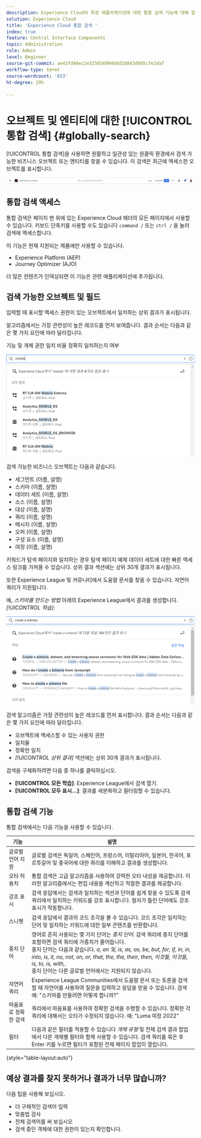 ```yaml
---
description: Experience Cloud의 특정 애플리케이션에 대한 통합 검색 기능에 대해 알아봅니다.
solution: Experience Cloud
title: 'Experience Cloud 통합 검색 '
index: true
feature: Central Interface Components
topic: Administration
role: Admin
level: Beginner
source-git-commit: ae43fd46ec2e525656994b8d2d843d095cfe2daf
workflow-type: tm+mt
source-wordcount: '653'
ht-degree: 29%

---
```



# 오브젝트 및 엔티티에 대한 [!UICONTROL 통합 검색] {#globally-search}

[!UICONTROL 통합 검색]을 사용하면 원활하고 일관성 있는 원클릭 환경에서 검색 가능한 비즈니스 오브젝트 또는 엔티티를 찾을 수 있습니다. 이 검색은 최근에 액세스한 오브젝트를 표시합니다.

![개체 및 엔티티를 전역으로 검색](assets/platform-search.png)

## 통합 검색 액세스

통합 검색은 페이지 맨 위에 있는 Experience Cloud 헤더의 모든 페이지에서 사용할 수 있습니다. 키보드 단축키를 사용할 수도 있습니다 `command /` 또는 `ctrl /` 을 눌러 검색에 액세스합니다.

이 기능은 현재 지원되는 제품에만 사용할 수 있습니다.

* Experience Platform (AEP)
* Journey Optimizer (AJO)

더 많은 컨텐츠가 인덱싱되면 이 기능은 관련 애플리케이션에 추가됩니다.

## 검색 가능한 오브젝트 및 필드

입력할 때 표시할 액세스 권한이 있는 오브젝트에서 일치하는 상위 결과가 표시됩니다.

알고리즘에서는 가장 관련성이 높은 레코드를 먼저 보여줍니다. 결과 순서는 다음과 같은 몇 가지 요인에 따라 달라집니다.

기능 및 개체 권한 일치 비율 정확히 일치하는지 여부

![Experience Cloud의 통합 검색](assets/unified-search-results.png)

검색 가능한 비즈니스 오브젝트는 다음과 같습니다.

* 세그먼트 (이름, 설명)
* 스키마 (이름, 설명)
* 데이터 세트 (이름, 설명)
* 소스 (이름, 설명)
* 대상 (이름, 설명)
* 쿼리 (이름, 설명)
* 메시지 (이름, 설명)
* 오퍼 (이름, 설명)
* 구성 요소 (이름, 설명)
* 여정 (이름, 설명)

키워드가 탐색 페이지와 일치하는 경우 탐색 페이지 예제 데이터 세트에 대한 빠른 액세스 링크를 가져올 수 있습니다. 상위 결과 섹션에는 상위 30개 결과가 표시됩니다.

또한 Experience League 및 커뮤니티에서 도움말 문서를 찾을 수 있습니다. 자연어 쿼리가 지원됩니다.

예, _스키마를 만드는 방법_ 아래의 Experience League에서 결과를 생성합니다. _[!UICONTROL 학습]_:

![Experience Cloud 도움말의 통합 검색](assets/unified-search-learning.png)

검색 알고리즘은 가장 관련성이 높은 레코드를 먼저 표시합니다. 결과 순서는 다음과 같은 몇 가지 요인에 따라 달라집니다.

* 오브젝트에 액세스할 수 있는 사용자 권한
* 일치율
* 정확한 일치
* _[!UICONTROL 상위 결과]_ 섹션에는 상위 30개 결과가 표시됩니다.

검색을 구체화하려면 다음 중 하나를 클릭하십시오.

* **[!UICONTROL 모든 학습]**: Experience League에서 검색 열기.
* **[!UICONTROL 모두 표시...]**: 결과를 세분화하고 필터링할 수 있습니다.

## 통합 검색 기능

통합 검색에서는 다음 기능을 사용할 수 있습니다.

| 기능 | 설명 |
| ------- | ------- |
| 글로벌 언어 지원 | 글로벌 검색은 독일어, 스페인어, 프랑스어, 이탈리아어, 일본어, 한국어, 포르투갈어 및 중국어에 대한 쿼리를 이해하고 결과를 생성합니다. |
| 오타 허용치 | 통합 검색은 고급 알고리즘을 사용하여 강력한 오타 내성을 제공합니다. 이러한 알고리즘에서는 편집 내용을 계산하고 적절한 결과를 제공합니다. |
| 강조 표시 | 검색 응답에서는 검색과 일치하는 섹션과 단어를 쉽게 찾을 수 있도록 검색 쿼리에서 일치하는 키워드를 강조 표시합니다. 철자가 틀린 단어에도 강조 표시가 작동합니다. |
| 스니펫 | 검색 응답에서 결과의 코드 조각을 볼 수 있습니다. 코드 조각은 일치하는 단어 및 일치하는 키워드에 대한 일부 콘텐츠를 반환합니다. |
| 중지 단어 | 영어로 흔히 사용되는 몇 가지 단어는 _중지 단어_. 검색 쿼리에 중지 단어를 포함하면 검색 쿼리에 가중치가 줄어듭니다. <br>중지 단어는 다음과 같습니다. _a, an 및, is, as, as, be, but, for, if, in, in, into, is, it, no, not, on, or, that, the, the, their, then, 이것들, 이것들, is, to, is, with,_. <br>중지 단어는 다른 글로벌 언어에서는 지원되지 않습니다. |
| 자연어 쿼리 | Experience League Communities에서 도움말 문서 또는 토론을 검색할 때 자연어를 사용하여 질문을 입력하고 응답을 받을 수 있습니다. 검색 예: &quot;스키마를 만들려면 어떻게 합니까?&quot; |
| 따옴표로 정확한 검색 | 쿼리에서 따옴표를 사용하여 정확한 검색을 수행할 수 있습니다. 정확한 각 쿼리에 대해서는 오타가 수정되지 않습니다. 예: &quot;Luma 여정 2022&quot; |
| 필터 | 다음과 같은 필터를 적용할 수 있습니다 _개체 유형_ 및 전체 검색 결과 팝업에서 다른 개체별 필터와 함께 사용할 수 있습니다. 검색 쿼리를 묶은 후 Enter 키를 누르면 필터가 포함된 전체 페이지 팝업이 열립니다. |

{style=&quot;table-layout:auto&quot;}

## 예상 결과를 찾지 못하거나 결과가 너무 많습니까?

다음 팁을 사용해 보십시오.

* 더 구체적인 검색어 입력
* 맞춤법 검사
* 전체 검색어를 써 보십시오
* 검색 중인 객체에 대한 권한이 있는지 확인합니다.











